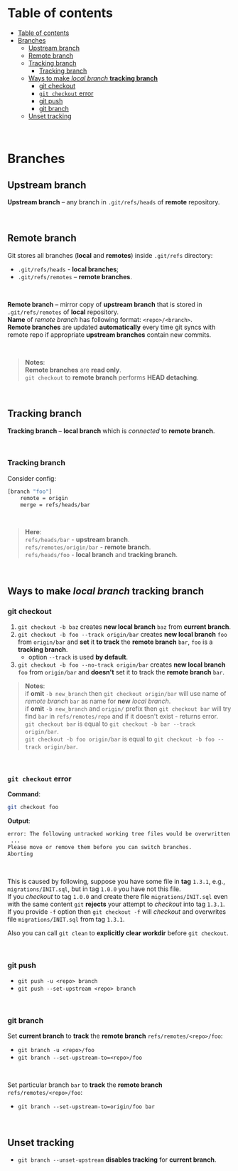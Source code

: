 # Table of contents
<!-- TOC -->
* [Table of contents](#table-of-contents)
* [Branches](#branches)
  * [Upstream branch](#upstream-branch)
  * [Remote branch](#remote-branch)
  * [Tracking branch](#tracking-branch)
    * [Tracking branch](#tracking-branch-1)
  * [Ways to make *local branch* **tracking branch**](#ways-to-make-local-branch-tracking-branch)
    * [git checkout](#git-checkout)
    * [`git checkout` error](#git-checkout-error)
    * [git push](#git-push)
    * [git branch](#git-branch)
  * [Unset tracking](#unset-tracking)
<!-- TOC -->

<br>

# Branches
## Upstream branch
**Upstream branch** – any branch in `.git/refs/heads` of **remote** repository.<br>

<br>

## Remote branch
Git stores all branches (**local** and **remotes**) inside `.git/refs` directory:
- `.git/refs/heads` - **local branches**;
- `.git/refs/remotes` – **remote branches**.

<br>

**Remote branch** – mirror copy of **upstream branch** that is stored in `.git/refs/remotes` of **local** repository.<br>
**Name** of *remote branch* has following format: `<repo>/<branch>`.<br>
**Remote branches** are updated **automatically** every time git syncs with remote repo if appropriate **upstream branches** contain new commits.<br>

<br>

> **Notes**:<br>
> **Remote branches** are **read only**.<br>
> `git checkout` to **remote branch** performs **HEAD detaching**.

<br>

## Tracking branch
**Tracking branch** – **local branch** which is *connected* to **remote branch**.

<br>

### Tracking branch
Consider config:
```sh
[branch "foo"]
    remote = origin
    merge = refs/heads/bar
```

<br>

> **Here**:<br>
> `refs/heads/bar` - **upstream branch**.<br>
> `refs/remotes/origin/bar` - **remote branch**.<br>
> `refs/heads/foo` - **local branch** and **tracking branch**.<br>

<br>

## Ways to make *local branch* **tracking branch**
### git checkout
1. `git checkout -b baz` creates **new local branch** `baz` from **current branch**.
2. `git checkout -b foo --track origin/bar` creates **new local branch** `foo` from `origin/bar` and **set** it **to track** the **remote branch** `bar`, `foo` is a **tracking branch**.
    - option `--track` is used **by default**.
3. `git checkout -b foo --no-track origin/bar` creates **new local branch** `foo` from `origin/bar` and **doesn't** set it to track the **remote branch** `bar`.

> **Notes**:<br>
> if **omit** `-b new_branch` then `git checkout origin/bar` will use name of *remote branch* `bar` as name for **new** *local branch*.<br>
> if **omit** `-b new_branch` and `origin/` prefix then `git checkout bar` will try find `bar` in `refs/remotes/repo` and if it doesn't exist - returns error.<br>
> `git checkout bar` is equal to `git checkout -b bar --track origin/bar`.<br>
> `git checkout -b foo origin/bar` is equal to  `git checkout -b foo --track origin/bar`.<br>

<br>

### `git checkout` error
**Command**:
```bash
git checkout foo
```

**Output**:
```bash
error: The following untracked working tree files would be overwritten by checkout
 ...
Please move or remove them before you can switch branches.
Aborting
```

<br>

This is caused by following, suppose you have some file in **tag** `1.3.1`, e.g., `migrations/INIT.sql`, but in tag `1.0.0` you have not this file.<br>
If you *checkout* to tag `1.0.0` and create there file `migrations/INIT.sql` even with the same content `git` **rejects** your attempt to *checkout* into tag `1.3.1`.<br>
If you provide `-f` option then `git checkout -f` will *checkout* and overwrites file `migrations/INIT.sql` from tag `1.3.1`.<br>

Also you can call `git clean` to **explicitly clear workdir** before `git checkout`.

<br>

### git push
- `git push -u <repo> branch`
- `git push --set-upstream <repo> branch`

<br>

### git branch
Set **current branch** to **track** the **remote branch** `refs/remotes/<repo>/foo`:
- `git branch -u <repo>/foo`
- `git branch --set-upstream-to=<repo>/foo`

<br>

Set particular branch `bar` to **track** the **remote branch** `refs/remotes/<repo>/foo`:
- `git branch --set-upstream-to=origin/foo bar`

<br>

## Unset tracking
- `git branch --unset-upstream` **disables tracking** for **current branch**.

<br>